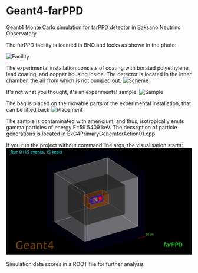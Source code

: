 # Geant4-farPPD
Geant4 Monte Carlo simulation for farPPD detector in Baksano Neutrino Observatory


The farPPD facility is located in BNO and looks as shown in the photo:

![Facility](https://github.com/artem-phys/Geant4-farPPD/raw/master/Photos/Facility.jpg)

The experimental installation consists of coating with borated polyethylene, lead coating, and copper housing inside. 
The detector is located in the inner chamber, the air from which is not pumped out. 
![Scheme](https://github.com/artem-phys/Geant4-farPPD/raw/master/Photos/Scheme.jpg)

It's not what you thought, it's an experimental sample:
![Sample](https://github.com/artem-phys/Geant4-farPPD/raw/master/Photos/Sample.jpg)

The bag is placed on the movable parts of the experimental installation, that can be lifted back
![Placement](https://github.com/artem-phys/Geant4-farPPD/raw/master/Photos/Placement.jpg)

The sample is contaminated with americium, and thus, isotropically emits gamma particles of energy E=59.5409 keV. 
The decsription of particle generations is located in ExG4PrimaryGeneratorAction01.cpp

If you run the project without command line args, the visualisation starts:
![Vis](https://github.com/artem-phys/Geant4-farPPD/raw/master/Visualisation/Visualisation.jpg)

Simulation data scores in a ROOT file for further analysis
